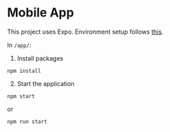 # Mobile App

This project uses Expo. Environment setup follows
[this](https://reactnative.dev/docs/environment-setup).

In `/app/`:

1. Install packages

```_
npm install
```

2. Start the application

```_
npm start
```

or

```_
npm run start
```
